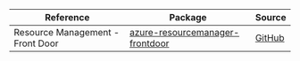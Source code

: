 | Reference | Package | Source |
|---|---|---|
|Resource Management - Front Door|[azure-resourcemanager-frontdoor](https://repo1.maven.org/maven2/com/azure/resourcemanager/azure-resourcemanager-frontdoor)|[GitHub](https://github.com/Azure/azure-sdk-for-java/blob/main/sdk/frontdoor/azure-resourcemanager-frontdoor)|
